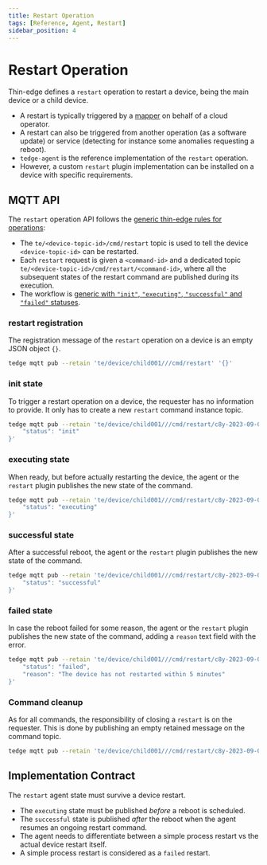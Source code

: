 ```yaml
---
title: Restart Operation
tags: [Reference, Agent, Restart]
sidebar_position: 4
---
```


# Restart Operation

Thin-edge defines a `restart` operation to restart a device, being the main device or a child device.

- A restart is typically triggered by a [mapper](../mappers) on behalf of a cloud operator.
- A restart can also be triggered from another operation (as a software update)
  or service (detecting for instance some anomalies requesting a reboot).
- `tedge-agent` is the reference implementation of the `restart` operation.
- However, a custom `restart` plugin implementation can be installed on a device with specific requirements.

## MQTT API

The `restart` operation API follows the [generic thin-edge rules for operations](device-management-api.md):

- The `te/<device-topic-id>/cmd/restart` topic is used to tell the device `<device-topic-id>` can be restarted.
- Each `restart` request is given a `<command-id>` and a dedicated topic  `te/<device-topic-id>/cmd/restart/<command-id>`,
  where all the subsequent states of the restart command are published during its execution.
- The workflow is [generic with `"init"`, `"executing"`, `"successful"` and `"failed"` statuses](references/agent/device-management-api.md/#operation-workflow).

### restart registration

The registration message of the `restart` operation on a device is an empty JSON object `{}`.

```sh te2mqtt formats="v1"
tedge mqtt pub --retain 'te/device/child001///cmd/restart' '{}'
```

### init state

To trigger a restart operation on a device, the requester has no information to provide.
It only has to create a new `restart` command instance topic.

```sh te2mqtt formats="v1"
tedge mqtt pub --retain 'te/device/child001///cmd/restart/c8y-2023-09-08T18:13:00' '{
    "status": "init"
}'
```

### executing state

When ready, but before actually restarting the device,
the agent or the `restart` plugin publishes the new state of the command.

```sh te2mqtt formats="v1"
tedge mqtt pub --retain 'te/device/child001///cmd/restart/c8y-2023-09-08T18:13:00' '{
    "status": "executing"
}'
```

### successful state

After a successful reboot,
the agent or the `restart` plugin publishes the new state of the command.

```sh te2mqtt formats="v1"
tedge mqtt pub --retain 'te/device/child001///cmd/restart/c8y-2023-09-08T18:13:00' '{
    "status": "successful"
}'
```

### failed state

In case the reboot failed for some reason,
the agent or the `restart` plugin publishes the new state of the command,
adding a `reason` text field with the error. 

```sh te2mqtt formats="v1"
tedge mqtt pub --retain 'te/device/child001///cmd/restart/c8y-2023-09-08T18:13:00' '{
    "status": "failed",
    "reason": "The device has not restarted within 5 minutes"
}'
```

### Command cleanup

As for all commands, the responsibility of closing a `restart` is on the requester.
This is done by publishing an empty retained message on the command topic.

```sh te2mqtt formats="v1"
tedge mqtt pub --retain 'te/device/child001///cmd/restart/c8y-2023-09-08T18:13:00' ''
```

## Implementation Contract

The `restart` agent state must survive a device restart.

- The `executing` state must be published *before* a reboot is scheduled.
- The `successful` state is published *after* the reboot when the agent resumes an ongoing restart command.
- The agent needs to differentiate between a simple process restart vs the actual device restart itself.
- A simple process restart is considered as a `failed` restart.

